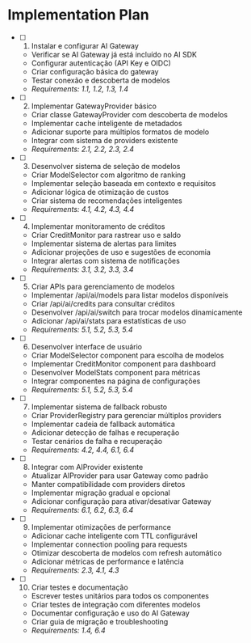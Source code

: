 # Implementation Plan

- [ ] 1. Instalar e configurar AI Gateway
  - Verificar se AI Gateway já está incluído no AI SDK
  - Configurar autenticação (API Key e OIDC)
  - Criar configuração básica do gateway
  - Testar conexão e descoberta de modelos
  - _Requirements: 1.1, 1.2, 1.3, 1.4_

- [ ] 2. Implementar GatewayProvider básico
  - Criar classe GatewayProvider com descoberta de modelos
  - Implementar cache inteligente de metadados
  - Adicionar suporte para múltiplos formatos de modelo
  - Integrar com sistema de providers existente
  - _Requirements: 2.1, 2.2, 2.3, 2.4_

- [ ] 3. Desenvolver sistema de seleção de modelos
  - Criar ModelSelector com algoritmo de ranking
  - Implementar seleção baseada em contexto e requisitos
  - Adicionar lógica de otimização de custos
  - Criar sistema de recomendações inteligentes
  - _Requirements: 4.1, 4.2, 4.3, 4.4_

- [ ] 4. Implementar monitoramento de créditos
  - Criar CreditMonitor para rastrear uso e saldo
  - Implementar sistema de alertas para limites
  - Adicionar projeções de uso e sugestões de economia
  - Integrar alertas com sistema de notificações
  - _Requirements: 3.1, 3.2, 3.3, 3.4_

- [ ] 5. Criar APIs para gerenciamento de modelos
  - Implementar /api/ai/models para listar modelos disponíveis
  - Criar /api/ai/credits para consultar créditos
  - Desenvolver /api/ai/switch para trocar modelos dinamicamente
  - Adicionar /api/ai/stats para estatísticas de uso
  - _Requirements: 5.1, 5.2, 5.3, 5.4_

- [ ] 6. Desenvolver interface de usuário
  - Criar ModelSelector component para escolha de modelos
  - Implementar CreditMonitor component para dashboard
  - Desenvolver ModelStats component para métricas
  - Integrar componentes na página de configurações
  - _Requirements: 5.1, 5.2, 5.3, 5.4_

- [ ] 7. Implementar sistema de fallback robusto
  - Criar ProviderRegistry para gerenciar múltiplos providers
  - Implementar cadeia de fallback automática
  - Adicionar detecção de falhas e recuperação
  - Testar cenários de falha e recuperação
  - _Requirements: 4.2, 4.4, 6.1, 6.4_

- [ ] 8. Integrar com AIProvider existente
  - Atualizar AIProvider para usar Gateway como padrão
  - Manter compatibilidade com providers diretos
  - Implementar migração gradual e opcional
  - Adicionar configuração para ativar/desativar Gateway
  - _Requirements: 6.1, 6.2, 6.3, 6.4_

- [ ] 9. Implementar otimizações de performance
  - Adicionar cache inteligente com TTL configurável
  - Implementar connection pooling para requests
  - Otimizar descoberta de modelos com refresh automático
  - Adicionar métricas de performance e latência
  - _Requirements: 2.3, 4.1, 4.3_

- [ ] 10. Criar testes e documentação
  - Escrever testes unitários para todos os componentes
  - Criar testes de integração com diferentes modelos
  - Documentar configuração e uso do AI Gateway
  - Criar guia de migração e troubleshooting
  - _Requirements: 1.4, 6.4_